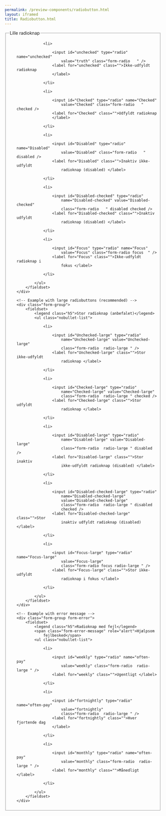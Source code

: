 ```yaml
--- 
permalink: /preview-components/radiobutton.html
layout: iframed 
title: Radiobutton.html
---
```

<div class="container">
    <!-- Example with small radiobuttons -->
    <div class="form-group">
        <fieldset>
            <legend class="h5">Lille radioknap</legend>
            <ul class="nobullet-list">

                <li>

                    <input id="unchecked" type="radio" name="unchecked"
                        value="truth" class="form-radio   " />
                    <label for="unchecked" class="">Ikke-udfyldt radioknap
                    </label>

                </li>

                <li>

                    <input id="Checked" type="radio" name="Checked"
                        value="Checked" class="form-radio   " checked />
                    <label for="Checked" class="">Udfyldt radioknap
                    </label>

                </li>

                <li>

                    <input id="Disabled" type="radio" name="Disabled"
                        value="Disabled" class="form-radio   " disabled />
                    <label for="Disabled" class="">Inaktiv ikke-udfyldt
                        radioknap (disabled) </label>

                </li>

                <li>

                    <input id="Disabled-checked" type="radio"
                        name="Disabled-checked" value="Disabled-checked"
                        class="form-radio   " disabled checked />
                    <label for="Disabled-checked" class="">Inaktiv udfyldt
                        radioknap (disabled) </label>

                </li>

                <li>

                    <input id="Focus" type="radio" name="Focus"
                        value="Focus" class="form-radio focus  " />
                    <label for="Focus" class="">Ikke-udfyldt radioknap i
                        fokus </label>

                </li>

            </ul>
        </fieldset>
    </div>

    <!-- Example with large radiobuttons (recommended) -->
    <div class="form-group">
        <fieldset>
            <legend class="h5">Stor radioknap (anbefalet)</legend>
            <ul class="nobullet-list">

                <li>

                    <input id="Unchecked-large" type="radio"
                        name="Unchecked-large" value="Unchecked-large"
                        class="form-radio  radio-large " />
                    <label for="Unchecked-large" class="">Stor ikke-udfyldt
                        radioknap </label>

                </li>

                <li>

                    <input id="Checked-large" type="radio"
                        name="Checked-large" value="Checked-large"
                        class="form-radio  radio-large " checked />
                    <label for="Checked-large" class="">Stor udfyldt
                        radioknap </label>

                </li>

                <li>

                    <input id="Disabled-large" type="radio"
                        name="Disabled-large" value="Disabled-large"
                        class="form-radio  radio-large " disabled />
                    <label for="Disabled-large" class="">Stor inaktiv
                        ikke-udfyldt radioknap (disabled) </label>

                </li>

                <li>

                    <input id="Disabled-checked-large" type="radio"
                        name="Disabled-checked-large"
                        value="Disabled-checked-large"
                        class="form-radio  radio-large " disabled
                        checked />
                    <label for="Disabled-checked-large" class="">Stor
                        inaktiv udfyldt radioknap (disabled) </label>

                </li>

                <li>

                    <input id="Focus-large" type="radio" name="Focus-large"
                        value="Focus-large"
                        class="form-radio focus radio-large " />
                    <label for="Focus-large" class="">Stor ikke-udfyldt
                        radioknap i fokus </label>

                </li>

            </ul>
        </fieldset>
    </div>

    <!-- Example with error message -->
    <div class="form-group form-error">
        <fieldset>
            <legend class="h5">Radioknap med fejl</legend>
            <span class="form-error-message" role="alert">Hjælpsom
                fejlbesked</span>
            <ul class="nobullet-list">

                <li>

                    <input id="weekly" type="radio" name="often-pay"
                        value="weekly" class="form-radio  radio-large " />
                    <label for="weekly" class="">Ugentligt </label>

                </li>

                <li>

                    <input id="fortnightly" type="radio" name="often-pay"
                        value="fortnightly"
                        class="form-radio  radio-large " />
                    <label for="fortnightly" class="">Hver fjortende dag
                    </label>

                </li>

                <li>

                    <input id="monthly" type="radio" name="often-pay"
                        value="monthly" class="form-radio  radio-large " />
                    <label for="monthly" class="">Månedligt </label>

                </li>

            </ul>
        </fieldset>
    </div>
</div>